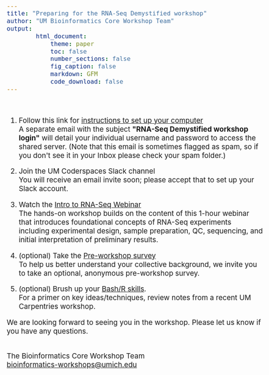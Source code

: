 ```yaml
---
title: "Preparing for the RNA-Seq Demystified workshop"
author: "UM Bioinformatics Core Workshop Team"
output:
        html_document:
            theme: paper
            toc: false
            number_sections: false
            fig_caption: false
            markdown: GFM
            code_download: false
---
```

<style type="text/css">
body{ /* Normal  */
      font-size: 14pt;
  }
</style>

<br/>

1. Follow this link for <a href="setup_instructions.html" target="_blank">instructions to set up your computer</a><br/>
A separate email with the subject **"RNA-Seq Demystified workshop login"** will detail your individual username and password to access the shared server. (Note that this email is sometimes flagged as spam, so if you don't see it in your Inbox please check your spam folder.)

2. Join the UM Coderspaces Slack channel<br/>
You will receive an email invite soon; please accept that to set up your Slack account.

3. Watch the <a href="https://www.mivideo.it.umich.edu/media/t/1_tx74a3v9" target="_blank">Intro to RNA-Seq Webinar<a/><br/>
The hands-on workshop builds on the content of this 1-hour webinar that introduces foundational concepts of RNA-Seq experiments including experimental design, sample preparation, QC, sequencing, and initial interpretation of preliminary results.


4. (optional) Take the <a href="https://forms.gle/2pKij2KBV5p5PTB86" target="_blank">Pre-workshop survey</a><br/>
To help us better understand your collective background, we invite you to take an optional, anonymous pre-workshop survey.


5. (optional) Brush up your <a href="https://umich-brcf-bioinf.github.io/2021-10-18-UM-SWC-Lessons/" target="_blank">Bash/R skills</a>.<br/>
For a primer on key ideas/techniques, review notes from a recent UM Carpentries workshop.

We are looking forward to seeing you in the workshop. Please let us know if you have any questions.<br/><br/>

The Bioinformatics Core Workshop Team<br/>
[bioinformatics-workshops@umich.edu](mailto:bioinformatics-workshops@umich.edu)
